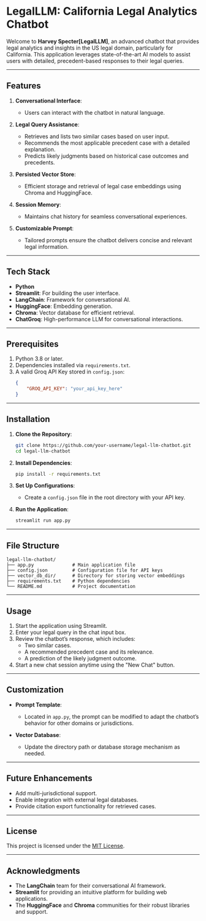 # LegalLLM: California Legal Analytics Chatbot

Welcome to **Harvey Specter[LegalLLM]**, an advanced chatbot that provides legal analytics and insights in the US legal domain, particularly for California. This application leverages state-of-the-art AI models to assist users with detailed, precedent-based responses to their legal queries.

---

## Features

1. **Conversational Interface**:
   - Users can interact with the chatbot in natural language.

2. **Legal Query Assistance**:
   - Retrieves and lists two similar cases based on user input.
   - Recommends the most applicable precedent case with a detailed explanation.
   - Predicts likely judgments based on historical case outcomes and precedents.

3. **Persisted Vector Store**:
   - Efficient storage and retrieval of legal case embeddings using Chroma and HuggingFace.

4. **Session Memory**:
   - Maintains chat history for seamless conversational experiences.

5. **Customizable Prompt**:
   - Tailored prompts ensure the chatbot delivers concise and relevant legal information.

---

## Tech Stack

- **Python**
- **Streamlit**: For building the user interface.
- **LangChain**: Framework for conversational AI.
- **HuggingFace**: Embedding generation.
- **Chroma**: Vector database for efficient retrieval.
- **ChatGroq**: High-performance LLM for conversational interactions.

---

## Prerequisites

1. Python 3.8 or later.
2. Dependencies installed via `requirements.txt`.
3. A valid Groq API Key stored in `config.json`:
   ```json
   {
       "GROQ_API_KEY": "your_api_key_here"
   }
   ```

---

## Installation

1. **Clone the Repository**:
   ```bash
   git clone https://github.com/your-username/legal-llm-chatbot.git
   cd legal-llm-chatbot
   ```

2. **Install Dependencies**:
   ```bash
   pip install -r requirements.txt
   ```

3. **Set Up Configurations**:
   - Create a `config.json` file in the root directory with your API key.

4. **Run the Application**:
   ```bash
   streamlit run app.py
   ```

---

## File Structure

```
legal-llm-chatbot/
├── app.py              # Main application file
├── config.json         # Configuration file for API keys
├── vector_db_dir/      # Directory for storing vector embeddings
├── requirements.txt    # Python dependencies
└── README.md           # Project documentation
```

---

## Usage

1. Start the application using Streamlit.
2. Enter your legal query in the chat input box.
3. Review the chatbot’s response, which includes:
   - Two similar cases.
   - A recommended precedent case and its relevance.
   - A prediction of the likely judgment outcome.
4. Start a new chat session anytime using the "New Chat" button.

---

## Customization

- **Prompt Template**:
  - Located in `app.py`, the prompt can be modified to adapt the chatbot’s behavior for other domains or jurisdictions.

- **Vector Database**:
  - Update the directory path or database storage mechanism as needed.

---

## Future Enhancements

- Add multi-jurisdictional support.
- Enable integration with external legal databases.
- Provide citation export functionality for retrieved cases.

---

## License

This project is licensed under the [MIT License](LICENSE).

---

## Acknowledgments

- The **LangChain** team for their conversational AI framework.
- **Streamlit** for providing an intuitive platform for building web applications.
- The **HuggingFace** and **Chroma** communities for their robust libraries and support.

